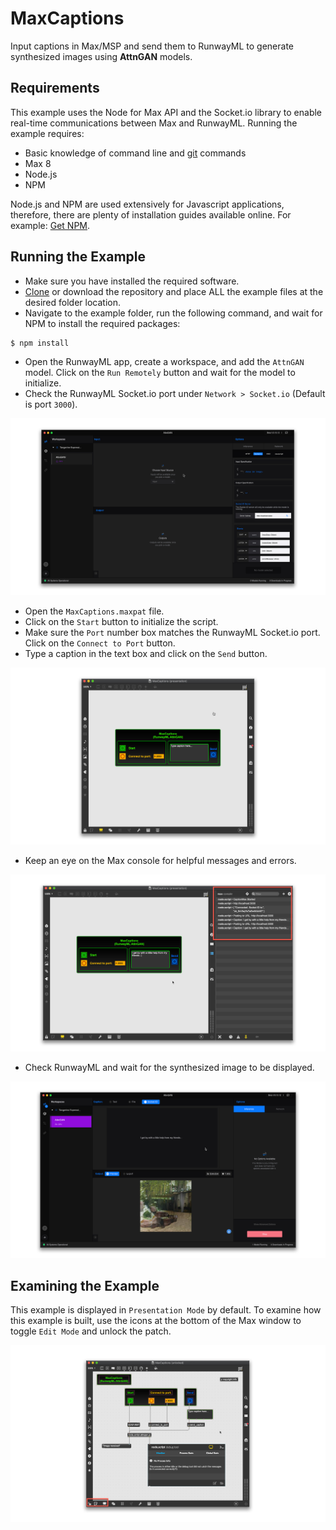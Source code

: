 # MaxCaptions

Input captions in Max/MSP and send them to RunwayML to generate synthesized images using **AttnGAN** models.

## Requirements
This example uses the Node for Max API and the Socket.io library to enable real-time communications between Max and RunwayML. Running the example requires:
* Basic knowledge of command line and [git](https://git-scm.com/) commands
* Max 8
* Node.js
* NPM

Node.js and NPM are used extensively for Javascript applications, therefore, there are plenty of installation guides available online. For example: [Get NPM](www.npmjs.com/get-npm).

## Running the Example

* Make sure you have installed the required software.
* [Clone](https://help.github.com/en/github/creating-cloning-and-archiving-repositories/cloning-a-repository) or download the repository and place ALL the example files at the desired folder location.
* Navigate to the example folder, run the following command, and wait for NPM to install the required packages:

```
$ npm install
```

* Open the RunwayML app, create a workspace, and add the `AttnGAN` model. Click on the `Run Remotely` button and wait for the model to initialize.
* Check the RunwayML Socket.io port under `Network > Socket.io` (Default is port `3000`).

![MaxCaptions RunwayML](images/maxcaptions_runwayml.jpg)

* Open the `MaxCaptions.maxpat` file.
* Click on the `Start` button to initialize the script.
* Make sure the `Port` number box matches the RunwayML Socket.io port. Click on the `Connect to Port` button.
* Type a caption in the text box and click on the `Send` button.
 
![MaxCaptions Preview](images/maxcaptions_preview.jpg)

* Keep an eye on the Max console for helpful messages and errors.

![MaxCaptions Console](images/maxcaptions_console.jpg)

* Check RunwayML and wait for the synthesized image to be displayed.

![MaxCaptions RunwayML](images/maxcaptions_attngan.jpg)

## Examining the Example

This example is displayed in `Presentation Mode` by default. To examine how this example is built, use the icons at the bottom of the Max window to toggle `Edit Mode` and unlock the patch.

![MaxCaptions Edit](images/maxcaptions_edit.jpg)
